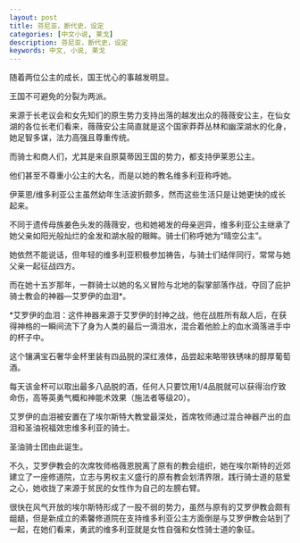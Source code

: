 ```yaml
---
layout: post
title: 芬尼亚，断代史，设定
categories: [中文小说, 莱戈]
description: 芬尼亚，断代史，设定
keywords: 中文, 小说, 莱戈
---
```


随着两位公主的成长，国王忧心的事越发明显。

王国不可避免的分裂为两派。

来源于长老议会和女先知们的原生势力支持出落的越发出众的薇薇安公主，在仙女湖的各位长老们看来，薇薇安公主简直就是这个国家莽莽丛林和幽深湖水的化身，她足智多谋，法力高强且尊重传统。

而骑士和商人们，尤其是来自原莫蒂因王国的势力，都支持伊莱恩公主。

他们甚至不尊重小公主的大名，而是以她的教名维多利亚称呼她。

伊莱恩/维多利亚公主虽然幼年生活波折颇多，然而这些生活只是让她更快的成长起来。

不同于遗传母族姜色头发的薇薇安，也和她褐发的母亲迥异，维多利亚公主继承了她父亲如阳光般灿烂的金发和湖水般的眼眸。骑士们称呼她为“晴空公主”。

她依然不能说话，但年轻的维多利亚积极参加祷告，与骑士们结伴同行，常常与她父亲一起征战四方。

而在她十五岁那年，一群骑士以她的名义冒险与北地的裂掌部落作战，夺回了庇护骑士教会的神器—艾罗伊的血泪*。

*艾罗伊的血泪：这件神器来源于艾罗伊的封神之战，他在战胜所有敌人后，在获得神格的一瞬间流下了身为人类的最后一滴泪水，混合着他脸上的血水滴落进手中的杯子中。

这个镶满宝石奢华金杯里装有四品脱的深红液体，品尝起来略带铁锈味的醇厚葡萄酒。

每天该金杯可以取出最多八品脱的酒，任何人只要饮用1/4品脱就可以获得治疗致命伤，高等英勇气概和神能术效果（施法者等级20）。

艾罗伊的血泪被安置在了埃尔斯特大教堂最深处，首席牧师通过混合神器产出的血泪和圣油祝福效忠维多利亚的骑士。

圣油骑士团由此诞生。

不久，艾罗伊教会的次席牧师格薇恩脱离了原有的教会组织，她在埃尔斯特的近郊建立了一座修道院，立志与男权主义盛行的原有教会划清界限，践行骑士道的慈爱之心，她收拢了来源于贫民的女性作为自己的左膀右臂。

很快在风气开放的埃尔斯特形成了一股不弱的势力，虽然与原有的艾罗伊教会颇有龃龉，但是新成立的素馨修道院在支持维多利亚公主方面倒是与艾罗伊教会站到了一起，在她们看来，勇武的维多利亚就是女性自强和女性骑士道的象征。

